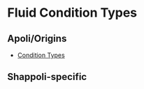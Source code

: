 # Fluid Condition Types

## Apoli/Origins

-   [Condition Types](https://origins.readthedocs.io/en/latest/types/fluid_condition_types/)

## Shappoli-specific
